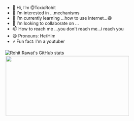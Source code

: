- 👋 Hi, I’m @ToxicRohit
- 👀 I’m interested in ...mechanisms
- 🌱 I’m currently learning ...how to use internet...😅
- 💞️ I’m looking to collaborate on ...
- 📫 How to reach me ...you don't reach me...i reach you
- 😄 Pronouns: He/Him
- ⚡ Fun fact: I'm a youtuber

<!---
ToxicRohit/ToxicRohit is a ✨ special ✨ repository because its `README.md` (this file) appears on your GitHub profile.
You can click the Preview link to take a look at your changes.
--->

![Rohit Rawat's GitHub stats](https://github-readme-stats.vercel.app/api/top-langs/?username=RohitRawat&layout=compact&theme=dark)  
<img src="https://github-readme-streak-stats.herokuapp.com/?user=RohitRawat&theme=dark" width="400" height="195" style="border: 2px solid white;">
